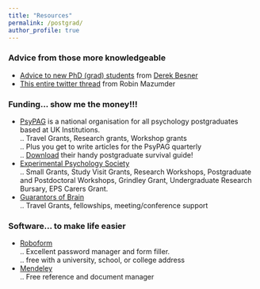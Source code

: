 ```yaml
---
title: "Resources"
permalink: /postgrad/
author_profile: true
---
```



### Advice from those more knowledgeable
* [Advice to new PhD (grad) students](https://brittlab.uwaterloo.ca/2018/01/20/Grad-Student-Advice/) from [Derek Besner](https://uwaterloo.ca/psychology/people-profiles/derek-besner)
* [This entire twitter thread](https://twitter.com/RobinMazumder/status/953397393604665344) from Robin Mazumder

### Funding... show me the money!!!  
* [PsyPAG](http://www.psypag.co.uk/) is a national organisation for all psychology postgraduates based at UK Institutions.  
.. Travel Grants, Research grants, Workshop grants  
.. Plus you get to write articles for the PsyPAG quarterly  
.. [Download](http://www.psypag.co.uk/wp-content/uploads/2015/09/30th-Anniversary-Book.pdf) their handy postgraduate survival guide!
* [Experimental Psychology Society](https://eps.ac.uk/)  
.. Small Grants, Study Visit Grants, Research Workshops, Postgraduate and Postdoctoral Workshops, Grindley Grant, Undergraduate Research Bursary, EPS Carers Grant.    
* [Guarantors of Brain](https://guarantorsofbrain.org/)  
.. Travel Grants, fellowships, meeting/conference support




### Software... to make life easier  
* [Roboform](https://www.roboform.com/promotions/college)  
.. Excellent password manager and form filler.  
.. free with a university, school, or college address  
* [Mendeley](https://www.mendeley.com)  
.. Free reference and document manager

